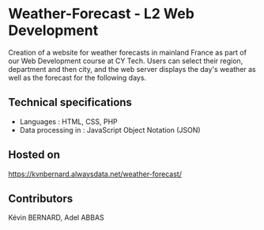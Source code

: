 # Weather-Forecast - L2 Web Development

Creation of a website for weather forecasts in mainland France as part of our Web Development course at CY Tech.
Users can select their region, department and then city, and the web server displays the day's weather as well as the forecast for the following days.

## Technical specifications
- Languages : HTML, CSS, PHP
- Data processing in : JavaScript Object Notation (JSON)

## Hosted on
https://kvnbernard.alwaysdata.net/weather-forecast/

## Contributors

Kévin BERNARD, Adel ABBAS
